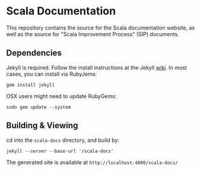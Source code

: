 # Scala Documentation #

This repository contains the source for the Scala documentation website, as well as the source for "Scala Improvement Process" (SIP) documents. 

## Dependencies ##

Jekyll is required. Follow the install instructions at the Jekyll [wiki](https://github.com/mojombo/jekyll/wiki/Install). In most cases, you can install via RubyJems: 

    gem install jekyll

OSX users might need to update RubyGems:

    sudo gem update --system

## Building & Viewing ##

cd into the `scala-docs` directory, and build by:

    jekyll --server --base-url '/scala-docs'

The generated site is available at `http://localhost:4000/scala-docs/`






